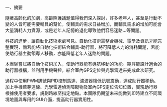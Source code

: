 一、摘要

隨著高齡化的加劇，高齡照護議題值得我們深入探討，許多老年人，甚至是行動不變的人皆可能需要輔具的幫忙，使輔具的需求日益增加，而輔具需求的增加可能會大量消耗人力資源，或是老年人記憶的退化導致他們容易迷路...等問題。

科技的進步，讓自動化技術處處可見。自動化技術需整合機械、電學及資訊才能完整實現，倘若能將自動化技術結合輔具-助行器，將可降低人力的消耗問題，若能使助行器主動領導人移動，亦能降低老年人迷路的問題。

本團隊嘗試將自動化技術加入，使助行器能有導航移動的功能。期許能設計適合的助行器機構，並利用手機聲控，結合室內GPS定位與光學雷達來完成此次研究。

過程中使用PWM訊號與PID控制馬達、濾波器降低訊號震動，達成助行器移動。加上手機藍芽連線、光學雷達偵測障礙物及室內GPS定位告知位置，實現助行器根據使用者要求，規劃路線至指定地點。本團隊仍期望未來能做到即時建立不同環境地圖與專用的GUI介面，提高助行器實用性。
